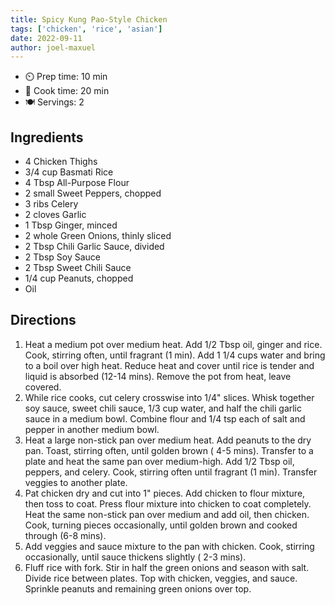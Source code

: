 ```yaml
---
title: Spicy Kung Pao-Style Chicken
tags: ['chicken', 'rice', 'asian']
date: 2022-09-11
author: joel-maxuel
---
```


- ⏲️ Prep time: 10 min
- 🍳 Cook time: 20 min
- 🍽️ Servings: 2

## Ingredients

- 4 Chicken Thighs
- 3/4 cup Basmati Rice
- 4 Tbsp All-Purpose Flour
- 2 small Sweet Peppers, chopped
- 3 ribs Celery
- 2 cloves Garlic
- 1 Tbsp Ginger, minced
- 2 whole Green Onions, thinly sliced
- 2 Tbsp Chili Garlic Sauce, divided
- 2 Tbsp Soy Sauce
- 2 Tbsp Sweet Chili Sauce
- 1/4 cup Peanuts, chopped
- Oil

## Directions

1. Heat a medium pot over medium heat. Add 1/2 Tbsp oil, ginger and rice. Cook, stirring often, until fragrant (1 min).
   Add 1 1/4 cups water and bring to a boil over high heat. Reduce heat and cover until rice is tender and liquid is
   absorbed (12-14 mins). Remove the pot from heat, leave covered.
2. While rice cooks, cut celery crosswise into 1/4" slices. Whisk together soy sauce, sweet chili sauce, 1/3 cup water,
   and half the chili garlic sauce in a medium bowl. Combine flour and 1/4 tsp each of salt and pepper in another medium
   bowl.
3. Heat a large non-stick pan over medium heat. Add peanuts to the dry pan. Toast, stirring often, until golden brown (
   4-5 mins). Transfer to a plate and heat the same pan over medium-high. Add 1/2 Tbsp oil, peppers, and celery. Cook,
   stirring often until fragrant (1 min). Transfer veggies to another plate.
4. Pat chicken dry and cut into 1" pieces. Add chicken to flour mixture, then toss to coat. Press flour mixture into
   chicken to coat completely. Heat the same non-stick pan over medium and add oil, then chicken. Cook, turning pieces
   occasionally, until golden brown and cooked through (6-8 mins).
5. Add veggies and sauce mixture to the pan with chicken. Cook, stirring occasionally, until sauce thickens slightly (
   2-3 mins).
6. Fluff rice with fork. Stir in half the green onions and season with salt. Divide rice between plates. Top with
   chicken, veggies, and sauce. Sprinkle peanuts and remaining green onions over top.
